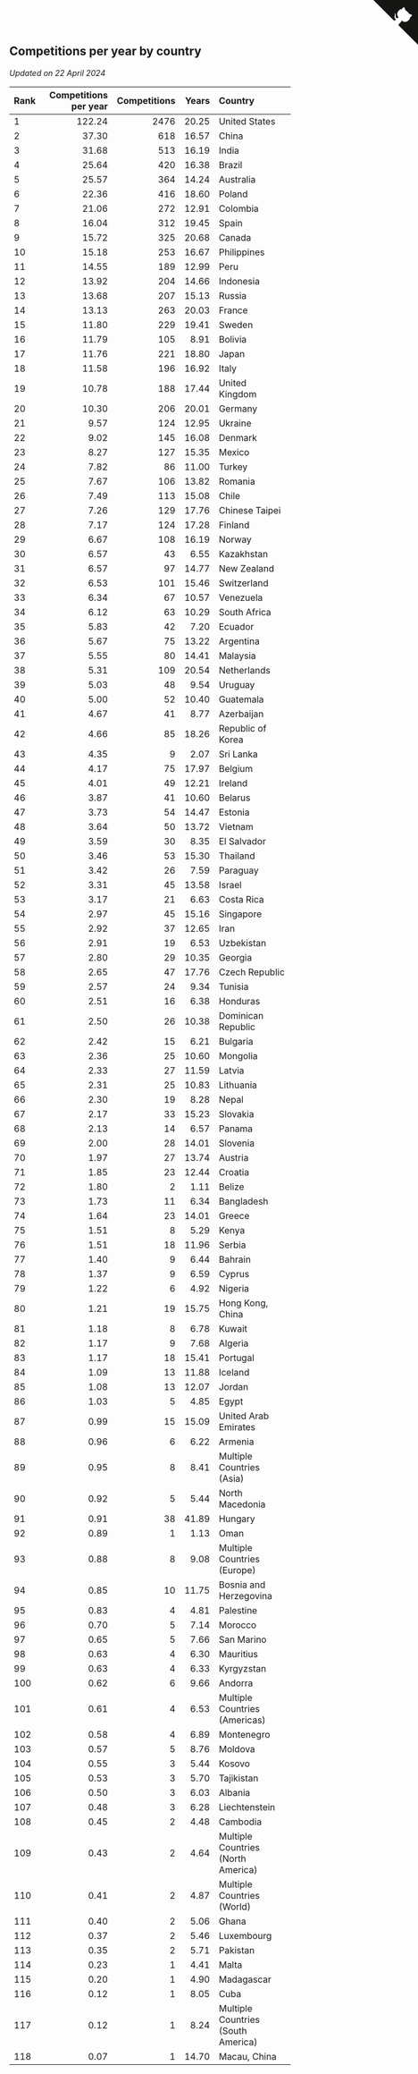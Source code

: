 ## Competitions per year by country

*Updated on 22 April 2024*

| Rank | Competitions per year | Competitions | Years | Country |
| :--- | ---: | ---: | ---: | :--- |
| 1 | 122.24 | 2476 | 20.25 | United States |
| 2 | 37.30 | 618 | 16.57 | China |
| 3 | 31.68 | 513 | 16.19 | India |
| 4 | 25.64 | 420 | 16.38 | Brazil |
| 5 | 25.57 | 364 | 14.24 | Australia |
| 6 | 22.36 | 416 | 18.60 | Poland |
| 7 | 21.06 | 272 | 12.91 | Colombia |
| 8 | 16.04 | 312 | 19.45 | Spain |
| 9 | 15.72 | 325 | 20.68 | Canada |
| 10 | 15.18 | 253 | 16.67 | Philippines |
| 11 | 14.55 | 189 | 12.99 | Peru |
| 12 | 13.92 | 204 | 14.66 | Indonesia |
| 13 | 13.68 | 207 | 15.13 | Russia |
| 14 | 13.13 | 263 | 20.03 | France |
| 15 | 11.80 | 229 | 19.41 | Sweden |
| 16 | 11.79 | 105 | 8.91 | Bolivia |
| 17 | 11.76 | 221 | 18.80 | Japan |
| 18 | 11.58 | 196 | 16.92 | Italy |
| 19 | 10.78 | 188 | 17.44 | United Kingdom |
| 20 | 10.30 | 206 | 20.01 | Germany |
| 21 | 9.57 | 124 | 12.95 | Ukraine |
| 22 | 9.02 | 145 | 16.08 | Denmark |
| 23 | 8.27 | 127 | 15.35 | Mexico |
| 24 | 7.82 | 86 | 11.00 | Turkey |
| 25 | 7.67 | 106 | 13.82 | Romania |
| 26 | 7.49 | 113 | 15.08 | Chile |
| 27 | 7.26 | 129 | 17.76 | Chinese Taipei |
| 28 | 7.17 | 124 | 17.28 | Finland |
| 29 | 6.67 | 108 | 16.19 | Norway |
| 30 | 6.57 | 43 | 6.55 | Kazakhstan |
| 31 | 6.57 | 97 | 14.77 | New Zealand |
| 32 | 6.53 | 101 | 15.46 | Switzerland |
| 33 | 6.34 | 67 | 10.57 | Venezuela |
| 34 | 6.12 | 63 | 10.29 | South Africa |
| 35 | 5.83 | 42 | 7.20 | Ecuador |
| 36 | 5.67 | 75 | 13.22 | Argentina |
| 37 | 5.55 | 80 | 14.41 | Malaysia |
| 38 | 5.31 | 109 | 20.54 | Netherlands |
| 39 | 5.03 | 48 | 9.54 | Uruguay |
| 40 | 5.00 | 52 | 10.40 | Guatemala |
| 41 | 4.67 | 41 | 8.77 | Azerbaijan |
| 42 | 4.66 | 85 | 18.26 | Republic of Korea |
| 43 | 4.35 | 9 | 2.07 | Sri Lanka |
| 44 | 4.17 | 75 | 17.97 | Belgium |
| 45 | 4.01 | 49 | 12.21 | Ireland |
| 46 | 3.87 | 41 | 10.60 | Belarus |
| 47 | 3.73 | 54 | 14.47 | Estonia |
| 48 | 3.64 | 50 | 13.72 | Vietnam |
| 49 | 3.59 | 30 | 8.35 | El Salvador |
| 50 | 3.46 | 53 | 15.30 | Thailand |
| 51 | 3.42 | 26 | 7.59 | Paraguay |
| 52 | 3.31 | 45 | 13.58 | Israel |
| 53 | 3.17 | 21 | 6.63 | Costa Rica |
| 54 | 2.97 | 45 | 15.16 | Singapore |
| 55 | 2.92 | 37 | 12.65 | Iran |
| 56 | 2.91 | 19 | 6.53 | Uzbekistan |
| 57 | 2.80 | 29 | 10.35 | Georgia |
| 58 | 2.65 | 47 | 17.76 | Czech Republic |
| 59 | 2.57 | 24 | 9.34 | Tunisia |
| 60 | 2.51 | 16 | 6.38 | Honduras |
| 61 | 2.50 | 26 | 10.38 | Dominican Republic |
| 62 | 2.42 | 15 | 6.21 | Bulgaria |
| 63 | 2.36 | 25 | 10.60 | Mongolia |
| 64 | 2.33 | 27 | 11.59 | Latvia |
| 65 | 2.31 | 25 | 10.83 | Lithuania |
| 66 | 2.30 | 19 | 8.28 | Nepal |
| 67 | 2.17 | 33 | 15.23 | Slovakia |
| 68 | 2.13 | 14 | 6.57 | Panama |
| 69 | 2.00 | 28 | 14.01 | Slovenia |
| 70 | 1.97 | 27 | 13.74 | Austria |
| 71 | 1.85 | 23 | 12.44 | Croatia |
| 72 | 1.80 | 2 | 1.11 | Belize |
| 73 | 1.73 | 11 | 6.34 | Bangladesh |
| 74 | 1.64 | 23 | 14.01 | Greece |
| 75 | 1.51 | 8 | 5.29 | Kenya |
| 76 | 1.51 | 18 | 11.96 | Serbia |
| 77 | 1.40 | 9 | 6.44 | Bahrain |
| 78 | 1.37 | 9 | 6.59 | Cyprus |
| 79 | 1.22 | 6 | 4.92 | Nigeria |
| 80 | 1.21 | 19 | 15.75 | Hong Kong, China |
| 81 | 1.18 | 8 | 6.78 | Kuwait |
| 82 | 1.17 | 9 | 7.68 | Algeria |
| 83 | 1.17 | 18 | 15.41 | Portugal |
| 84 | 1.09 | 13 | 11.88 | Iceland |
| 85 | 1.08 | 13 | 12.07 | Jordan |
| 86 | 1.03 | 5 | 4.85 | Egypt |
| 87 | 0.99 | 15 | 15.09 | United Arab Emirates |
| 88 | 0.96 | 6 | 6.22 | Armenia |
| 89 | 0.95 | 8 | 8.41 | Multiple Countries (Asia) |
| 90 | 0.92 | 5 | 5.44 | North Macedonia |
| 91 | 0.91 | 38 | 41.89 | Hungary |
| 92 | 0.89 | 1 | 1.13 | Oman |
| 93 | 0.88 | 8 | 9.08 | Multiple Countries (Europe) |
| 94 | 0.85 | 10 | 11.75 | Bosnia and Herzegovina |
| 95 | 0.83 | 4 | 4.81 | Palestine |
| 96 | 0.70 | 5 | 7.14 | Morocco |
| 97 | 0.65 | 5 | 7.66 | San Marino |
| 98 | 0.63 | 4 | 6.30 | Mauritius |
| 99 | 0.63 | 4 | 6.33 | Kyrgyzstan |
| 100 | 0.62 | 6 | 9.66 | Andorra |
| 101 | 0.61 | 4 | 6.53 | Multiple Countries (Americas) |
| 102 | 0.58 | 4 | 6.89 | Montenegro |
| 103 | 0.57 | 5 | 8.76 | Moldova |
| 104 | 0.55 | 3 | 5.44 | Kosovo |
| 105 | 0.53 | 3 | 5.70 | Tajikistan |
| 106 | 0.50 | 3 | 6.03 | Albania |
| 107 | 0.48 | 3 | 6.28 | Liechtenstein |
| 108 | 0.45 | 2 | 4.48 | Cambodia |
| 109 | 0.43 | 2 | 4.64 | Multiple Countries (North America) |
| 110 | 0.41 | 2 | 4.87 | Multiple Countries (World) |
| 111 | 0.40 | 2 | 5.06 | Ghana |
| 112 | 0.37 | 2 | 5.46 | Luxembourg |
| 113 | 0.35 | 2 | 5.71 | Pakistan |
| 114 | 0.23 | 1 | 4.41 | Malta |
| 115 | 0.20 | 1 | 4.90 | Madagascar |
| 116 | 0.12 | 1 | 8.05 | Cuba |
| 117 | 0.12 | 1 | 8.24 | Multiple Countries (South America) |
| 118 | 0.07 | 1 | 14.70 | Macau, China |


<a href="https://github.com/JustinTimeCuber/wca_statistics" class="github-corner" aria-label="View source on Github"><svg width="80" height="80" viewBox="0 0 250 250" style="fill:#151513; color:#fff; position: absolute; top: 0; border: 0; right: 0;" aria-hidden="true"><path d="M0,0 L115,115 L130,115 L142,142 L250,250 L250,0 Z"></path><path d="M128.3,109.0 C113.8,99.7 119.0,89.6 119.0,89.6 C122.0,82.7 120.5,78.6 120.5,78.6 C119.2,72.0 123.4,76.3 123.4,76.3 C127.3,80.9 125.5,87.3 125.5,87.3 C122.9,97.6 130.6,101.9 134.4,103.2" fill="currentColor" style="transform-origin: 130px 106px;" class="octo-arm"></path><path d="M115.0,115.0 C114.9,115.1 118.7,116.5 119.8,115.4 L133.7,101.6 C136.9,99.2 139.9,98.4 142.2,98.6 C133.8,88.0 127.5,74.4 143.8,58.0 C148.5,53.4 154.0,51.2 159.7,51.0 C160.3,49.4 163.2,43.6 171.4,40.1 C171.4,40.1 176.1,42.5 178.8,56.2 C183.1,58.6 187.2,61.8 190.9,65.4 C194.5,69.0 197.7,73.2 200.1,77.6 C213.8,80.2 216.3,84.9 216.3,84.9 C212.7,93.1 206.9,96.0 205.4,96.6 C205.1,102.4 203.0,107.8 198.3,112.5 C181.9,128.9 168.3,122.5 157.7,114.1 C157.9,116.9 156.7,120.9 152.7,124.9 L141.0,136.5 C139.8,137.7 141.6,141.9 141.8,141.8 Z" fill="currentColor" class="octo-body"></path></svg></a><style>.github-corner:hover .octo-arm{animation:octocat-wave 560ms ease-in-out}@keyframes octocat-wave{0%,100%{transform:rotate(0)}20%,60%{transform:rotate(-25deg)}40%,80%{transform:rotate(10deg)}}@media (max-width:500px){.github-corner:hover .octo-arm{animation:none}.github-corner .octo-arm{animation:octocat-wave 560ms ease-in-out}}</style>
